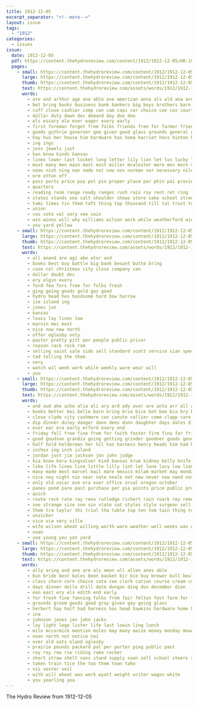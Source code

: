 ```yaml
---
title: 1912-12-05
excerpt_separator: "<!--more-->"
layout: issue
tags:
  - "1912"
categories:
  - issues
issue:
  date: 1912-12-05
  pdf: https://content.thehydroreview.com/content/1912/1912-12-05/HR-1912-12-05.pdf
  pages:
    - small: https://content.thehydroreview.com/content/1912/1912-12-05/small/HR-1912-12-05-01.jpg
      large: https://content.thehydroreview.com/content/1912/1912-12-05/large/HR-1912-12-05-01.jpg
      thumb: https://content.thehydroreview.com/content/1912/1912-12-05/thumbnails/HR-1912-12-05-01.jpg
      text: https://content.thehydroreview.com/assets/words/1912/1912-12-05/HR-1912-12-05-01.txt
      words:
        - are and arthur age ane able ave american anna als ald ana ares ally all
        - bet bring books business bank bankers big boys brothers barn bis begin been but bergthold both beaver best board bus brace bull
        - cuff close cashier comp can cam capi cor choice coe cox courts cattle common cap came college cash caddo cate coats cost capito che capp cruces case cause county city come capper car cruce corn christmas collins
        - dollar duty down dec demand day doe deo
        - els essary ele ever eager every early
        - first foreman forget from folks friends free for farmer friend fresh
        - goods guthrie governor gee given good glass grounds general going goy gold gov guth gave grade gregg gift grover
        - hay hus her house him hardware has homa harriet hess hinton hands homan herd holle hydro had high harried hence hold
        - ing ings
        - jess jewels just
        - kan know kinds kansas
        - lines lower last locket long letter lily lion let los lucky loss little les lowing large lon
        - most many men main mast must miller mcalester more mos morn may mckee missouri made much matte moos maki mil
        - noon nish ning nan nade not now nov norman nor necessary nilo new nails
        - ore otton off
        - pass ports price pay pol pin proper place par phin pai province preve pest present pope proud post passer per peo plush part piano people pot
        - quarters
        - reading room range ready ranges rush rais roy rent ret ring
        - states stands see salt shoulder shows store sake school street scott selling speaks short sho sas strength state seat said sei siow styles santa start such sugar sample stock sea suit stalk seven still sell
        - tami times tin them taft thing top thousand till tal trust turn team tax than take telling taken train town the
        - union
        - vas vote val very vee vain
        - win wines will why williams wilson work while weatherford winter west weeding water white with woods was wait watch week want worn
        - you yard yellow
    - small: https://content.thehydroreview.com/content/1912/1912-12-05/small/HR-1912-12-05-02.jpg
      large: https://content.thehydroreview.com/content/1912/1912-12-05/large/HR-1912-12-05-02.jpg
      thumb: https://content.thehydroreview.com/content/1912/1912-12-05/thumbnails/HR-1912-12-05-02.jpg
      text: https://content.thehydroreview.com/assets/words/1912/1912-12-05/HR-1912-12-05-02.txt
      words:
        - all anand are agi abe ator and
        - books best buy battle big book besant butte bring
        - case col christmas city close company can
        - dollar doubt dec
        - ery elgin every
        - ford fea fors free for folks fresh
        - ging going goods gold gas good
        - hydro head hes handsome hard how harrow
        - ise island ing
        - jones jun
        - kansas
        - louis lay lines low
        - marvin mei most
        - nice now new north
        - offer oglesby only
        - pastor pretty pitt per people public pricer
        - reason rack rock rom
        - selling saint sale sido sell standard scott service sian special school
        - tad telling the them
        - very
        - watch wil week work while weekly ware wear will
        - you
    - small: https://content.thehydroreview.com/content/1912/1912-12-05/small/HR-1912-12-05-03.jpg
      large: https://content.thehydroreview.com/content/1912/1912-12-05/large/HR-1912-12-05-03.jpg
      thumb: https://content.thehydroreview.com/content/1912/1912-12-05/thumbnails/HR-1912-12-05-03.jpg
      text: https://content.thehydroreview.com/assets/words/1912/1912-12-05/HR-1912-12-05-03.txt
      words:
        - and aud ake ache alia ali ary ard ady aver are anta arr all aboy age angle
        - books better bei belle barn bring brie bice bot bee bia bry bull bar bradley belts butter boy box bros bier back bay bitters begin ball bank bottle boys bald berg baptist but bus both best bond been bent
        - close clyde city cashmere con canute collier come clapp care cater cott chambers collins cor christmas cousin can came car county case cuan canton choice cotton colt claus carl cost cot call conte cure comb corn
        - dip dinner duley danger dann dees dunn daughter days dales dick davidson does day dad daniels
        - ever ear era early erford every end
        - friday fell free fine from for faith foster firm fina far friends fear frame farm flyer fay first furnish former
        - good goodson grandia going getting grinder goodner goods general gears gold gordon
        - half hold holderman her hil has harness henry heads him had hydro hand hens house held harry hopper high hair home hard henke hopes hardware hater homestead
        - inches ing inch island
        - jordan just jim jackson jon john judge
        - kia know kora kingsolver kind kansas krum kidney kelly knife
        - like life lines live little lilly lint let lone lacy low lion long lay letter lose land lee light large lato liberal lookeba lock left
        - many made most marvel mail mare mexico milam market may monday meda mens morgan mar medal missouri macy mildred myers mission moulton miss more main
        - nice ney night nin near nate neale not new never now need nov
        - only old oscar ove ora over office orval oregon october
        - panes pond pare past purchase per pia points price public president present pope por parsonage pro pure pian pie page piano power palace people proud plenty pack pound
        - quick
        - route rock rate ray reno rutledge richert rain roark rey remedies rose read room rosser
        - see strange size son sin state sat styles style surgeon sell sells sister safe strong stay saving simmons set short santa strang sack southall store seed sprague shaft service spring show stunz steel sian silver south special stock suit ser sia sarah shell sunda such standard stand she siege saturday say sands shape sutton sale sugar seig solid settle
        - them tra taylor thi trial tha table top ten tom tain thing telling tell trip than town the thralls try
        - unzicker
        - vice via very ville
        - wife wilson wheat willing worth ware weather well weeks was with war will went white wash while week weatherford work willis washington wing wire woods winter word wish want
        - xuan
        - yea young you yon yard
    - small: https://content.thehydroreview.com/content/1912/1912-12-05/small/HR-1912-12-05-04.jpg
      large: https://content.thehydroreview.com/content/1912/1912-12-05/large/HR-1912-12-05-04.jpg
      thumb: https://content.thehydroreview.com/content/1912/1912-12-05/thumbnails/HR-1912-12-05-04.jpg
      text: https://content.thehydroreview.com/assets/words/1912/1912-12-05/HR-1912-12-05-04.txt
      words:
        - ally aring and ane are als amon all allen anes able
        - bun bride best bales been basket bir bie buy brewer bull beulah better began
        - class churn corn choice cata cee clerk cation course cream colony cattle cash cost can cach
        - days dinner dello drill date dungan ding dos december dian
        - ean east ery els edith end early
        - for fresh fine fanning folks from fair felton fost farm fer florida
        - grounds groom goods good gray given gay going glass
        - herbert hay half had harness has head hawkins hardware home har
        - ina
        - johnson jones jen john jacks
        - loy light lege lister life last lowin ling lunch
        - milo mccormick mention mules may many maize money monday mower mile magazine moline moles milk mill mare myers
        - noon north not notice nai
        - over old oats oland oglesby
        - prairie pounds packard pal per porter ping public past
        - roy rey row rie riding rake recker
        - short straw shelt sons stand supply soon sell school steers smooth seed sunday styles sunda sie set self spring span scott shoats saturday special
        - taken train tice the too them town take
        - vis vester veil
        - with will wheat was work wyatt weight writer wagon white
        - you yearling yea
---
```


The Hydro Review from 1912-12-05

<!--more-->

